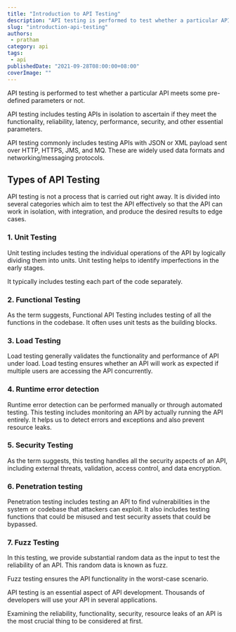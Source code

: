 ```yaml
---
title: "Introduction to API Testing"
description: "API testing is performed to test whether a particular API meets pre-defined parameters or not."
slug: "introduction-api-testing"
authors:
 - pratham
category: api
tags: 
 - api
publishedDate: "2021-09-28T08:00:00+08:00"
coverImage: ""
---
```


<Lead>
 API testing is performed to test whether a particular API meets some pre-defined parameters or not.
</Lead>
    
   
API testing includes testing APIs in isolation to ascertain if they meet the functionality, reliability, latency, performance, security, and other essential parameters.    

API testing commonly includes testing APIs with JSON or XML payload sent over HTTP, HTTPS, JMS, and MQ. These are widely used data formats and networking/messaging protocols.  

## Types of API Testing

API testing is not a process that is carried out right away. It is divided into several categories which aim to test the API effectively so that the API can work in isolation, with integration, and produce the desired results to edge cases.   

### 1. Unit Testing

Unit testing includes testing the individual operations of the API by logically dividing them into units. Unit testing helps to identify imperfections in the early stages.

It typically includes testing each part of the code separately.

### 2. Functional Testing

As the term suggests, Functional API Testing includes testing of all the functions in the codebase. It often uses unit tests as the building blocks.  

### 3. Load Testing

Load testing generally validates the functionality and performance of API under load. Load testing ensures whether an API will work as expected if multiple users are accessing the API concurrently.

### 4. Runtime error detection

Runtime error detection can be performed manually or through automated testing. This testing includes monitoring an API by actually running the API entirely. It helps us to detect errors and exceptions and also prevent resource leaks.

### 5. Security Testing

As the term suggests, this testing handles all the security aspects of an API, including external threats, validation, access control, and data encryption.

### 6. Penetration testing

Penetration testing includes testing an API to find vulnerabilities in the system or codebase that attackers can exploit. It also includes testing functions that could be misused and test security assets that could be bypassed.

### 7. Fuzz Testing

In this testing, we provide substantial random data as the input to test the reliability of an API. This random data is known as fuzz.

Fuzz testing ensures the API functionality in the worst-case scenario.   

API testing is an essential aspect of API development. Thousands of developers will use your API in several applications.

Examining the reliability, functionality, security, resource leaks of an API is the most crucial thing to be considered at first.

